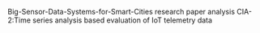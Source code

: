 Big-Sensor-Data-Systems-for-Smart-Cities research paper analysis
CIA-2:Time series analysis based evaluation of IoT telemetry data
